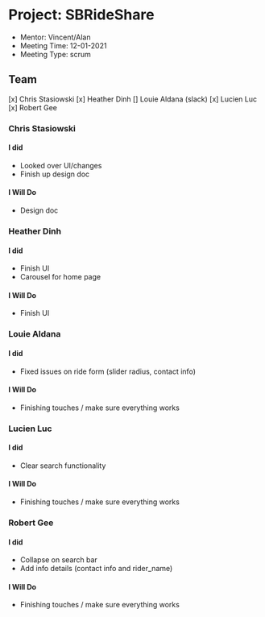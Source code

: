 # Project: SBRideShare
* Mentor: Vincent/Alan
* Meeting Time: 12-01-2021
* Meeting Type: scrum

## Team
[x] Chris Stasiowski
[x] Heather Dinh
[] Louie Aldana (slack)
[x] Lucien Luc
[x] Robert Gee

### Chris Stasiowski

#### I did
* Looked over UI/changes
* Finish up design doc

#### I Will Do
* Design doc

### Heather Dinh

#### I did
* Finish UI
* Carousel for home page

#### I Will Do
* Finish UI

### Louie Aldana

#### I did
* Fixed issues on ride form (slider radius, contact info)

#### I Will Do
* Finishing touches / make sure everything works

### Lucien Luc

#### I did
* Clear search functionality

#### I Will Do
* Finishing touches / make sure everything works

### Robert Gee

#### I did
* Collapse on search bar
* Add info details (contact info and rider_name)

#### I Will Do
* Finishing touches / make sure everything works